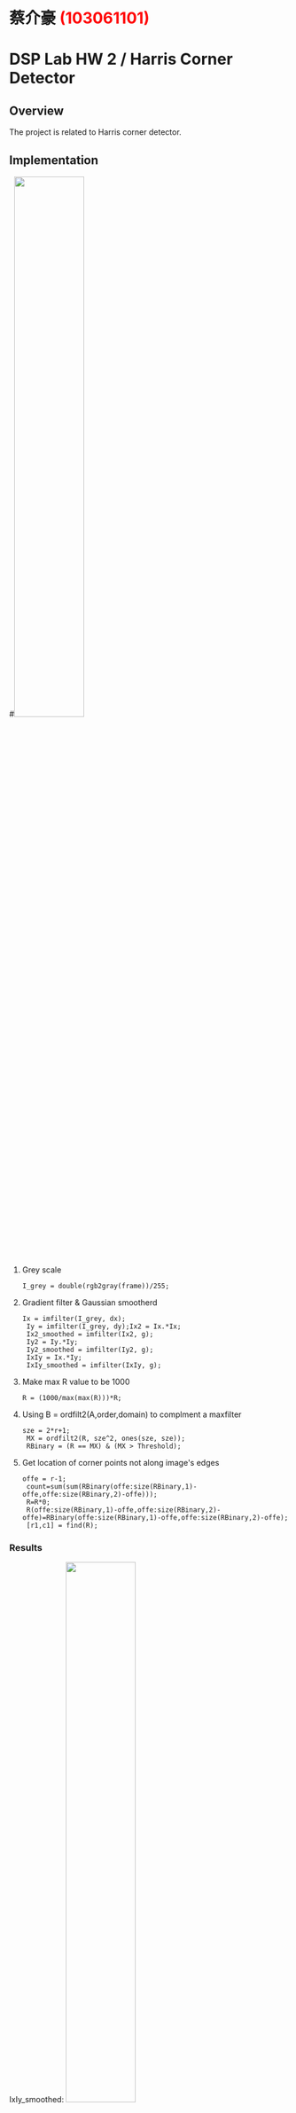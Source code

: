 # 蔡介豪 <span style="color:red">(103061101)</span>

# DSP Lab HW 2 / Harris Corner Detector

## Overview
The project is related to Harris corner detector.



## Implementation
#<img src="../1.PNG" width="50%"/>

1. Grey scale
	<pre><code>I_grey = double(rgb2gray(frame))/255;</code></pre>

2. Gradient filter & Gaussian smootherd
	<pre><code>Ix = imfilter(I_grey, dx);
	Iy = imfilter(I_grey, dy);Ix2 = Ix.*Ix;
	Ix2_smoothed = imfilter(Ix2, g);
	Iy2 = Iy.*Iy;
	Iy2_smoothed = imfilter(Iy2, g);
	IxIy = Ix.*Iy;
	IxIy_smoothed = imfilter(IxIy, g);</code></pre>

3. Make max R value to be 1000
	<pre><code>R = (1000/max(max(R)))*R;</code></pre>

4. Using B = ordfilt2(A,order,domain) to complment a maxfilter
	<pre><code>sze = 2*r+1;
	MX = ordfilt2(R, sze^2, ones(sze, sze));
	RBinary = (R == MX) & (MX > Threshold);</code></pre>

5. Get location of corner points not along image's edges
	<pre><code>offe = r-1;
	count=sum(sum(RBinary(offe:size(RBinary,1)-offe,offe:size(RBinary,2)-offe))); 	
	R=R*0;
	R(offe:size(RBinary,1)-offe,offe:size(RBinary,2)-offe)=RBinary(offe:size(RBinary,1)-offe,offe:size(RBinary,2)-offe);
	[r1,c1] = find(R);</code></pre>
	
### Results
IxIy_smoothed:
<img src="../2.jpg" width="50%"/>

Final results:
<img src="../3.jpg" width="50%"/>